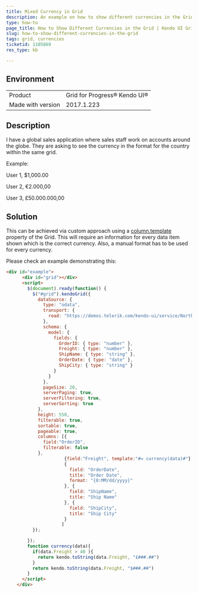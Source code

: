 ```yaml
---
title: Mixed Currency in Grid
description: An example on how to show different currencies in the Grid
type: how-to
page_title: How to Show Different Currencies in the Grid | Kendo UI Grid
slug: how-to-show-different-currencies-in-the-grid
tags: grid, currencies
ticketid: 1105869
res_type: kb

---
```


## Environment
<table>
 <tr>
  <td>Product</td>
  <td>Grid for Progress® Kendo UI®</td>
 </tr> <tr>
  <td>Made with version</td>
  <td>2017.1.223</td>
 </tr>
</table>


## Description
I have a global sales application where sales staff work on accounts around the globe.  They are asking to see the currency in the format for the country within the same grid.

Example:

User 1, $1,000.00

User 2, €2.000,00

User 3, £50.000.000,00

## Solution

This can be achieved via custom approach using a [column.template](http://docs.telerik.com/kendo-ui/api/javascript/ui/grid#configuration-columns.template) property of the Grid. This will require an information for every data item shown which is the correct currency. Also, a manual format has to be used for every currency.
   
Please check an example demonstrating this:  

````html
<div id="example">
      <div id="grid"></div>
      <script>
        $(document).ready(function() {
          $("#grid").kendoGrid({
            dataSource: {
              type: "odata",
              transport: {
                read: "https://demos.telerik.com/kendo-ui/service/Northwind.svc/Orders"
              },
              schema: {
                model: {
                  fields: {
                    OrderID: { type: "number" },
                    Freight: { type: "number" },
                    ShipName: { type: "string" },
                    OrderDate: { type: "date" },
                    ShipCity: { type: "string" }
                  }
                }
              },
              pageSize: 20,
              serverPaging: true,
              serverFiltering: true,
              serverSorting: true
            },
            height: 550,
            filterable: true,
            sortable: true,
            pageable: true,
            columns: [{
              field:"OrderID",
              filterable: false
            },
                      {field:"Freight", template:"#= currency(data)#"},
                      {
                        field: "OrderDate",
                        title: "Order Date",
                        format: "{0:MM/dd/yyyy}"
                      }, {
                        field: "ShipName",
                        title: "Ship Name"
                      }, {
                        field: "ShipCity",
                        title: "Ship City"
                      }
                     ]
          });

        });
        function currency(data){
          if(data.Freight > 40 ){
            return kendo.toString(data.Freight, "£###.##")
          }
          return kendo.toString(data.Freight, "$###.##")
        }
      </script>
    </div>
````

